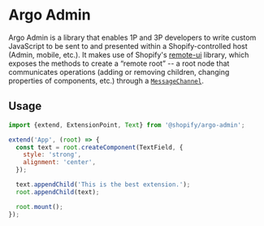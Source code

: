 # Argo Admin

Argo Admin is a library that enables 1P and 3P developers to write custom JavaScript to be sent to and presented within a Shopify-controlled host (Admin, mobile, etc.). It makes use of Shopify's [remote-ui](https://github.com/Shopify/remote-ui) library, which exposes the methods to create a “remote root” -- a root node that communicates operations (adding or removing children, changing properties of components, etc.) through a [`MessageChannel`](https://github.com/Shopify/remote-ui/blob/dae08cda64117bd1ab24356bdb94cd9dc36d650c/packages/web-workers/README.md#advanced.).

## Usage

```js
import {extend, ExtensionPoint, Text} from '@shopify/argo-admin';

extend('App', (root) => {
  const text = root.createComponent(TextField, {
    style: 'strong',
    alignment: 'center',
  });

  text.appendChild('This is the best extension.');
  root.appendChild(text);

  root.mount();
});
```

